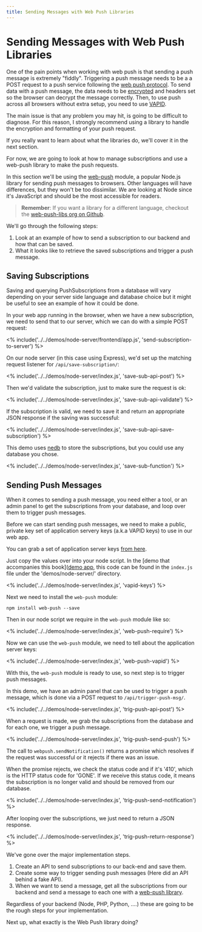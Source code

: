 ```yaml
---
title: Sending Messages with Web Push Libraries
---
```


# Sending Messages with Web Push Libraries

One of the pain points when working with web push is that sending a push
message is extremely "fiddly". Triggering a push message needs to be a
a POST request to a push service following the
[web push protocol](https://tools.ietf.org/html/draft-ietf-webpush-protocol).
To send data with a push message, the data needs to be
[encrypted](https://tools.ietf.org/html/draft-ietf-webpush-encryption) and headers
set so the browser can decrypt the message correctly. Then, to use push across
all browsers without extra setup, you need to use
[VAPID](https://tools.ietf.org/html/draft-thomson-webpush-vapid).

The main issue is that any problem you may hit,
is going to be difficult to diagnose. For this reason, I strongly
recommend using a library to handle the encryption and formatting of your
push request.

If you really want to learn about what the libraries do, we'll cover it in the
next section.

For now, we are going to look at how to manage subscriptions and use a web-push
library to make the push requests.

In this section we'll be using the [web-push](https://github.com/web-push-libs/web-push)
module, a popular Node.js library for sending push messages to browsers.
Other languages will have differences, but they won't be too dissimilar. We are
looking at Node since it's JavaScript and should be the
most accessible for readers.

> **Remember**: If you want a library for a different language,
> checkout the [web-push-libs org on Github](https://github.com/web-push-libs/).

We'll go through the following steps:

1. Look at an example of how to send a subscription to our backend
and how that can be saved.
1. What it looks like to retrieve the saved subscriptions and trigger a push
message.

## Saving Subscriptions

Saving and querying PushSubscriptions from a database will vary depending on
your server side language and database choice but it might be useful to see
an example of how it could be done.

In your web app running in the browser, when we have a new subscription, we
need to send that to our server, which we can do with a simple POST request:

<% include('../../demos/node-server/frontend/app.js', 'send-subscription-to-server') %>

On our node server (in this case using Express), we'd set up the matching
request listener for `/api/save-subscription/`:

<% include('../../demos/node-server/index.js', 'save-sub-api-post') %>

Then we'd validate the subscription, just to make sure the request is ok:

<% include('../../demos/node-server/index.js', 'save-sub-api-validate') %>

If the subscription is valid, we need to save it and return an appropriate
JSON response if the saving was successful:

<% include('../../demos/node-server/index.js', 'save-sub-api-save-subscription') %>

This demo uses [nedb](https://github.com/louischatriot/nedb) to store the
subscriptions, but you could use any database you chose.

<% include('../../demos/node-server/index.js', 'save-sub-function') %>

## Sending Push Messages

When it comes to sending a push message, you need either a tool, or an admin
panel to get the subscriptions from your database, and loop over them to
trigger push messages.

Before we can start sending push messages, we need to make a public, private
key set of application servery keys (a.k.a VAPID keys) to use in our web app.

You can grab a set of application server keys [from here](https://web-push-codelab.appspot.com/).

Just copy the values over into your node script. In the
[demo that accompanies this book]([demo app](https://github.com/gauntface/web-push-book/tree/master/src/demos/node-server),
this code can be found in the `index.js` file under the 'demos/node-server/'
directory.

<% include('../../demos/node-server/index.js', 'vapid-keys') %>

Next we need to install the `web-push` module:

    npm install web-push --save

Then in our node script we require in the `web-push` module
like so:

<% include('../../demos/node-server/index.js', 'web-push-require') %>

Now we can use the `web-push` module, we need to tell about the application
server keys:

<% include('../../demos/node-server/index.js', 'web-push-vapid') %>

With this, the `web-push` module is ready to use, so next step is to trigger
push messages.

In this demo, we have an admin panel that can be used to trigger
a push message, which is done via a POST request to `/api/trigger-push-msg/`.

<% include('../../demos/node-server/index.js', 'trig-push-api-post') %>

When a request is made, we grab the subscriptions from the database and
for each one, we trigger a push message.

<% include('../../demos/node-server/index.js', 'trig-push-send-push') %>

The call to `webpush.sendNotification()` returns a promise which resolves if
the request was successful or it rejects if there was an issue.

When the promise rejects, we check the status code and if it's '410', which is
the HTTP status code for 'GONE'. If we receive this status code, it means the
subscription is no longer valid and should be removed from our database.

<% include('../../demos/node-server/index.js', 'trig-push-send-notification') %>

After looping over the subscriptions, we just need to return a JSON response.

<% include('../../demos/node-server/index.js', 'trig-push-return-response') %>

We've gone over the major implementation steps.

1. Create an API to send subscriptions to our back-end and save them.
1. Create some way to trigger sending push messages (Here did an API behind
  a fake API).
1. When we want to send a message, get all the subscriptions from our backend
and send a message to each one with a [web-push library](https://github.com/web-push-libs/).

Regardless of your backend (Node, PHP, Python, ....) these are going to be the
rough steps for your implementation.

Next up, what exactly is the Web Push library doing?
